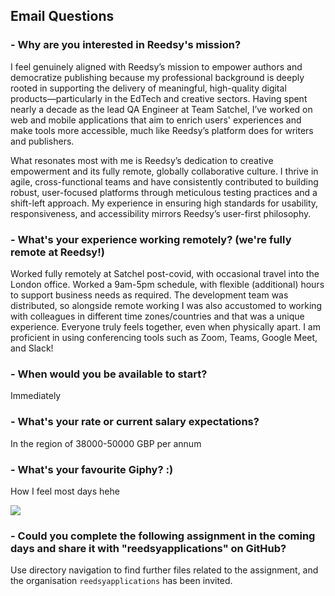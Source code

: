 
## Email Questions

### - **Why are you interested in Reedsy's mission?**

I feel genuinely aligned with Reedsy’s mission to empower authors and democratize publishing because my professional background is deeply rooted in supporting the delivery of meaningful, high-quality digital products—particularly in the EdTech and creative sectors. Having spent nearly a decade as the lead QA Engineer at Team Satchel, I’ve worked on web and mobile applications that aim to enrich users' experiences and make tools more accessible, much like Reedsy’s platform does for writers and publishers.

What resonates most with me is Reedsy’s dedication to creative empowerment and its fully remote, globally collaborative culture. I thrive in agile, cross-functional teams and have consistently contributed to building robust, user-focused platforms through meticulous testing practices and a shift-left approach. My experience in ensuring high standards for usability, responsiveness, and accessibility mirrors Reedsy’s user-first philosophy.


### - **What's your experience working remotely? (we're fully remote at Reedsy!)**

Worked fully remotely at Satchel post-covid, with occasional travel into the London office. Worked a 9am-5pm schedule, with flexible (additional) hours to support business needs as required. The development team was distributed, so alongside remote working I was also accustomed to working with colleagues in different time zones/countries and that was a unique experience. Everyone truly feels together, even when physically apart. I am proficient in using conferencing tools such as Zoom, Teams, Google Meet, and Slack!


### - **When would you be available to start?**

Immediately


### - **What's your rate or current salary expectations?**

In the region of 38000-50000 GBP per annum


### - **What's your favourite Giphy? :)**
How I feel most days hehe

![](https://media2.giphy.com/media/v1.Y2lkPTc5NDFmZGM2ejRrcDQ0dW1mYjR4eHVtcmp4Ym5xNjN6dXdpc21sNGdzdmQ2ZjU2dyZlcD12MV9naWZzX3NlYXJjaCZjdD1n/3o85xGocUH8RYoDKKs/giphy.gif)
    

### - **Could you complete the following assignment in the coming days and share it with "reedsyapplications" on GitHub?**

Use directory navigation to find further files related to the assignment, and the organisation `reedsyapplications` has been invited.
